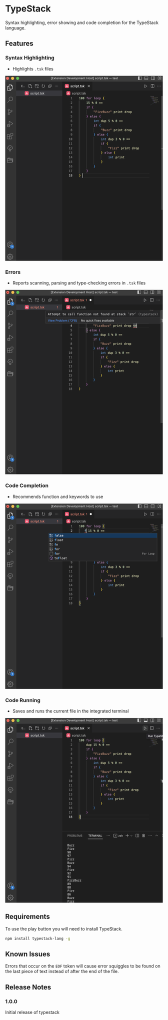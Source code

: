 # TypeStack

Syntax highlighting, error showing and code completion for the TypeStack language.

## Features

### Syntax Highlighting

* Highlights `.tsk` files

![Highlighting](vscode/images/highlight.png)

### Errors

* Reports scanning, parsing and type-checking errors in `.tsk` files

![Errors](vscode/images/error.png)

### Code Completion

* Recommends function and keywords to use

![Code Completion](vscode/images/codeCompletion.png)

### Code Running

* Saves and runs the current file in the integrated terminal

![Code Running](vscode/images/runCode.png)

## Requirements

To use the play button you will need to install TypeStack. 

```bash
npm install typestack-lang -g
```


## Known Issues

Errors that occur on the `EOF` token will cause error squiggles to be found on the last piece of text instead of after the end of the file.

## Release Notes


### 1.0.0

Initial release of typestack